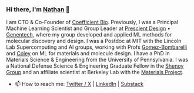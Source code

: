 ### Hi there, I'm [Nathan](https://ncfrey.github.io/) 👋

I am CTO & Co-Founder of [Coefficient Bio](https://coefficientbio.com/). Previously, I was a Principal Machine Learning Scientist and Group Leader at [Prescient Design](https://github.com/prescient-design) • [Genentech](https://github.com/Genentech), where my group developed and applied ML methods for molecular discovery and design. I was a Postdoc at MIT with the Lincoln Lab Supercomputing and AI groups, working with Profs [Gomez-Bombarelli](https://gomezbombarelli.mit.edu/) and [Coley](https://coley.mit.edu/) on ML for materials and molecule design. I have a PhD in Materials Science & Engineering from the University of Pennsylvania. I was a National Defense Science & Engineering Graduate Fellow in the [Shenoy Group](http://shenoy.seas.upenn.edu/) and an affiliate scientist at Berkeley Lab with the [Materials Project](https://materialsproject.org/about).

- 📫 How to reach me: [Twitter / X](https://x.com/nc_frey) | [LinkedIn](https://linkedin.com/in/ncfrey) | [Substack](https://ncfrey.substack.com)
